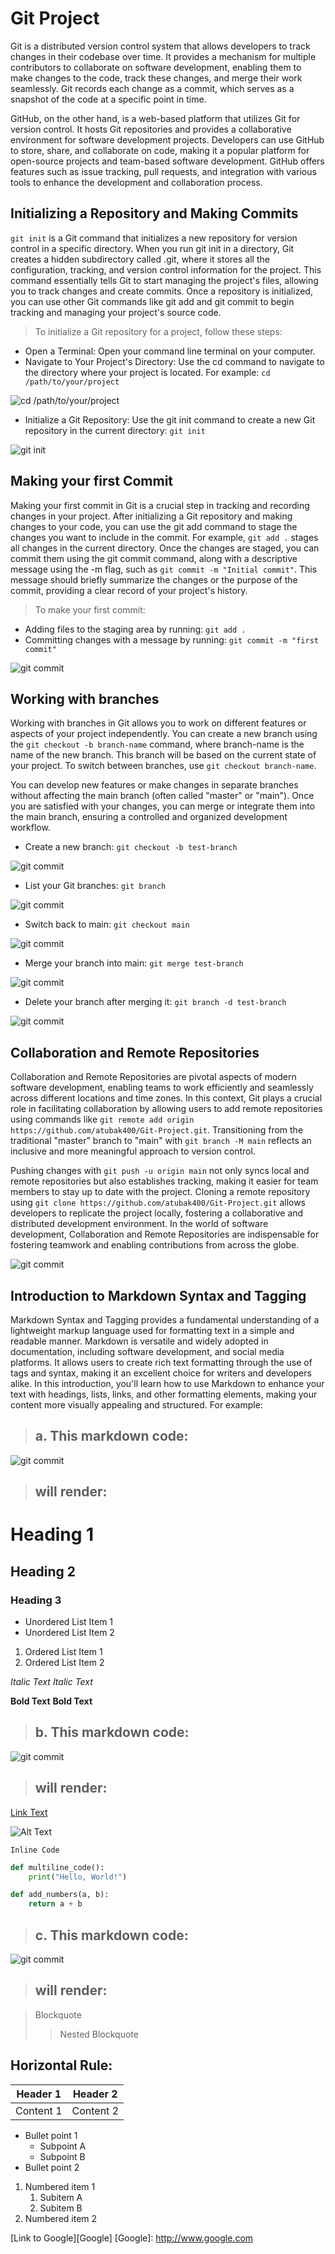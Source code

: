 # Git Project
Git is a distributed version control system that allows developers to track changes in their codebase over time. It provides a mechanism for multiple contributors to collaborate on software development, enabling them to make changes to the code, track these changes, and merge their work seamlessly. Git records each change as a commit, which serves as a snapshot of the code at a specific point in time.

GitHub, on the other hand, is a web-based platform that utilizes Git for version control. It hosts Git repositories and provides a collaborative environment for software development projects. Developers can use GitHub to store, share, and collaborate on code, making it a popular platform for open-source projects and team-based software development. GitHub offers features such as issue tracking, pull requests, and integration with various tools to enhance the development and collaboration process.

## Initializing a Repository and Making Commits
`git init` is a Git command that initializes a new repository for version control in a specific directory. When you run git init in a directory, Git creates a hidden subdirectory called .git, where it stores all the configuration, tracking, and version control information for the project. This command essentially tells Git to start managing the project's files, allowing you to track changes and create commits. Once a repository is initialized, you can use other Git commands like git add and git commit to begin tracking and managing your project's source code.

> To initialize a Git repository for a project, follow these steps:
* Open a Terminal: Open your command line terminal on your computer.
* Navigate to Your Project's Directory: Use the cd command to navigate to the directory where your project is located. For example: `cd /path/to/your/project`

![cd /path/to/your/project](./img/0.png)
* Initialize a Git Repository: Use the git init command to create a new Git repository in the current directory: `git init`

![git init](./img/1.png)

## Making your first Commit
Making your first commit in Git is a crucial step in tracking and recording changes in your project. After initializing a Git repository and making changes to your code, you can use the git add command to stage the changes you want to include in the commit. For example, `git add .` stages all changes in the current directory. Once the changes are staged, you can commit them using the git commit command, along with a descriptive message using the -m flag, such as `git commit -m "Initial commit"`. This message should briefly summarize the changes or the purpose of the commit, providing a clear record of your project's history.

> To make your first commit:
* Adding files to the staging area by running: `git add .`
* Committing changes with a message by running: `git commit -m "first commit"`

![git commit](./img/2.png)

## Working with branches
Working with branches in Git allows you to work on different features or aspects of your project independently. You can create a new branch using the `git checkout -b branch-name` command, where branch-name is the name of the new branch. This branch will be based on the current state of your project. To switch between branches, use `git checkout branch-name`. 

You can develop new features or make changes in separate branches without affecting the main branch (often called "master" or "main"). Once you are satisfied with your changes, you can merge or integrate them into the main branch, ensuring a controlled and organized development workflow.

* Create a new branch: `git checkout -b test-branch`

![git commit](./img/3.png)
* List your Git branches: `git branch`

![git commit](./img/4.png)
* Switch back to main: `git checkout main`

![git commit](./img/5.png)
* Merge your branch into main: `git merge test-branch`

![git commit](./img/6.png)
* Delete your branch after merging it: `git branch -d test-branch`

![git commit](./img/7.png)

## Collaboration and Remote Repositories
Collaboration and Remote Repositories are pivotal aspects of modern software development, enabling teams to work efficiently and seamlessly across different locations and time zones. In this context, Git plays a crucial role in facilitating collaboration by allowing users to add remote repositories using commands like `git remote add origin https://github.com/atubak400/Git-Project.git`. Transitioning from the traditional "master" branch to "main" with `git branch -M main` reflects an inclusive and more meaningful approach to version control.

Pushing changes with `git push -u origin main` not only syncs local and remote repositories but also establishes tracking, making it easier for team members to stay up to date with the project. Cloning a remote repository using `git clone https://github.com/atubak400/Git-Project.git` allows developers to replicate the project locally, fostering a collaborative and distributed development environment. In the world of software development, Collaboration and Remote Repositories are indispensable for fostering teamwork and enabling contributions from across the globe.

![git commit](./img/8.png)

## Introduction to Markdown Syntax and Tagging
Markdown Syntax and Tagging provides a fundamental understanding of a lightweight markup language used for formatting text in a simple and readable manner. Markdown is versatile and widely adopted in documentation, including software development, and social media platforms. It allows users to create rich text formatting through the use of tags and syntax, making it an excellent choice for writers and developers alike. In this introduction, you'll learn how to use Markdown to enhance your text with headings, lists, links, and other formatting elements, making your content more visually appealing and structured. For example:

> ## a. This markdown code:

![git commit](./img/9.png)

> ## will render:

# Heading 1
## Heading 2
### Heading 3


- Unordered List Item 1
- Unordered List Item 2

1. Ordered List Item 1
2. Ordered List Item 2


*Italic Text*
_Italic Text_

**Bold Text**
__Bold Text__


> ## b. This markdown code:

![git commit](./img/10.png)

> ## will render:

[Link Text](https://www.example.com)

![Alt Text](img/0.jpeg)

`Inline Code`

```python
def multiline_code():
    print("Hello, World!")

def add_numbers(a, b):
    return a + b
```

> ## c. This markdown code:

![git commit](./img/11.png)


> ## will render:

> Blockquote
>> Nested Blockquote

Horizontal Rule:
---

| Header 1 | Header 2 |
| -------- | -------- |
| Content 1 | Content 2 |

* Bullet point 1
    - Subpoint A
    - Subpoint B
* Bullet point 2

<!-- Comments: You can nest bullet points for subpoints. -->

1. Numbered item 1
   1. Subitem A
   2. Subitem B
2. Numbered item 2



[Link to Google][Google]
[Google]: http://www.google.com

<!-- Comments: Define link references at the bottom of your document and use them in the text. -->


